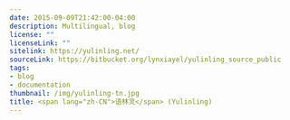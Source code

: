 ```yaml
---
date: 2015-09-09T21:42:00-04:00
description: Multilingual, blog
license: ""
licenseLink: ""
sitelink: https://yulinling.net/
sourceLink: https://bitbucket.org/lynxiayel/yulinling_source_public
tags:
- blog
- documentation
thumbnail: /img/yulinling-tn.jpg
title: <span lang="zh-CN">语林灵</span> (Yulinling)
---
```

